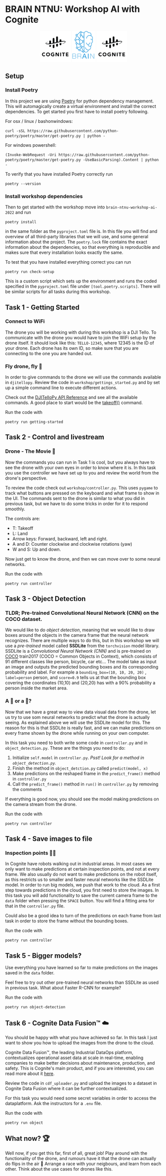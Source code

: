 # BRAIN NTNU: Workshop AI with Cognite

<p align="center">
  <img src="resources/cognite.png" alt="drawing" width="100" class="center"/>
  <img src="resources/brain_vertical_blue.png" alt="drawing" width="75" class="center"/>
  <img src="resources/cognite.png" alt="drawing" width="100" class="center"/>
</p>

## Setup

### Install Poetry

In this project we are using [Poetry](https://python-poetry.org/) for python dependency management. This will
automagically create a virtual environment and install the correct dependencies. To get started you first have to
install poetry following.

For osx / linux / bashonwindows:

```
curl -sSL https://raw.githubusercontent.com/python-poetry/poetry/master/get-poetry.py | python -
```

For windows powershell:

```
(Invoke-WebRequest -Uri https://raw.githubusercontent.com/python-poetry/poetry/master/get-poetry.py -UseBasicParsing).Content | python -
```

To verify that you have installed Poetry correctly run

```
poetry --version
```

### Install workshop dependencies

Then to get started with the workshop move into `brain-ntnu-workshop-ai-2022` and run

```
poetry install
```

in the same folder as the `pyproject.toml` file is. In this file you will find and overview of all third-party libraries
that we will use, and some general information about the project. The
`poetry.lock` file contains the exact information about the dependencies, so that everything is reproducible and makes
sure that every installation looks exactly the same.

To test that you have installed everything correct you can run

```
poetry run check-setup
```

This is a custom script which sets up the environment and runs the coded specified in the
`pyproject.toml` file under `[tool.poetry.scripts]`. There will be similar scripts for all tasks during this workshop.

## Task 1 - Getting Started

### Connect to WiFi

The drone you will be working with during this workshop is a DJI Tello. To communicate with the drone you would have to
join the WiFi setup by the drone itself. It should look like this: `TELLO-12345`, where 12345 is the ID of your drone.
Each drone has its own ID, so make sure that you are connecting to the one you are handed out.

### Fly drone, fly 🚁

In order to give commands to the drone we will use the commands available in `djitellopy`. Review the code in
`workshop/gettings_started.py` and by set up a simple command line to execute different actions.

Check out the [DJITelloPy API Reference](https://djitellopy.readthedocs.io/en/latest/tello/) and see all the available
commands. A good place to start would be the
[takeoff()](https://djitellopy.readthedocs.io/en/latest/tello/#djitellopy.tello.Tello.takeoff) command.

Run the code with

```
poetry run getting-started
```

## Task 2 - Control and livestream

### Drone - The Movie 🎥

Now the commands you can run in Task 1 is cool, but you always have to see the drone with your own eyes in order to know
where it is. In this task you use the controller we have set up to you and review the world from the drone's
perspective.

To review the code check out `workshop/controller.py`. This uses `pygame` to track what buttons are pressed on the
keyboard and what frame to show in the UI. The commands sent to the drone is similar to what you did in previous task,
but we have to do some tricks in order for it to respond smoothly.

The controls are:

- T: Takeoff
- L: Land
- Arrow keys: Forward, backward, left and right.
- A and D: Counter clockwise and clockwise rotations (yaw)
- W and S: Up and down.

Now just get to know the drone, and then we can move over to some neural networks.

Run the code with

```
poetry run controller
```

## Task 3 - Object Detection

### TLDR; Pre-trained Convolutional Neural Network (CNN) on the COCO dataset.

We would like to do _object detection_, meaning that we would like to draw boxes around the objects in the camera frame
that the neural network recognizes. There are multiple ways to do this, but in this workshop we will use a _pre-trained_
model called **SSDLite** from the `torchvision` model library. SSDLite is a _Convolutional Neural Network (CNN)_
and is pre-trained on [COCO](https://cocodataset.org/#home) train2017 (COCO = Common Objects in Context), which consists
of 91 different classes like person, bicycle, car etc... The model take as input an image and outputs the predicted
bounding boxes and its corresponding probability and label. For example a `bounding_box=(10, 10, 20, 20)`
, `label=person` person, and  `score=0.9` tells us at that the bounding box covering the coordinates (10,10) and (20,20)
has with a 90% probability a person inside the market area.

### A 🐻 or a 🚗?

Now that we have a great way to view data visual data from the drone, let us try to use som neural networks to predict
what the drone is actually seeing. As explained above we will use the SSDLite model for this. The reason for this is
that SSDLite is really fast, and we can make predictions on every frame shown by the drone while running on your own
computer.

In this task you need to both write some code in `controller.py` and in `object_detection.py`. These are the things you
need to do:

1. Initialize `self.model` in `controller.py`. _Psst! Look for a method in `object_detection.py`._
2. Finish the method in `object_detction.py` called `predict(model, x)`
3. Make predictions on the reshaped frame in the `predict_frame()` method in `controller.py`
4. Call the `predict_frame()` method in `run()` in `controller.py` by removing the comments

If everything is good now, you should see the model making predictions on the camera stream from the drone.

Run the code with

```
poetry run controller
```

## Task 4 - Save images to file

### Inspection points 🕵🏼‍️

In Cognite have robots walking out in industrial areas. In most cases we only want to make predictions at certain
inspection points, and not at every frame. We also usually do not want to make predictions on the robot itself, as this
restricts us to smaller and faster neural networks like the SSDLite model. In order to run big models, we push that work
to the cloud. As a first step towards predictions in the cloud, you first need to store the images. In this task you
will add functionality to save the current camera frame to the `data` folder when pressing the `SPACE` button. You will
find a fitting area for that in the `controller.py` file.

Could also be a good idea to turn of the predictions on each frame from last task in order to store the frame without
the bounding boxes.

Run the code with

```
poetry run controller
```

## Task 5 - Bigger models?

Use everything you have learned so far to make predictions on the images saved in the `data` folder.

Feel free to try out other pre-trained neural networks than SSDLite as used in previous task. What about Faster R-CNN
for example?

Run the code with

```
poetry run object-detection
```

## Task 6 - Cognite Data Fusion™ ☁️

You should be happy with what you have achieved so far. In this task I just want to show you how to upload the images
from the drone to the cloud.

Cognite Data Fusion™, the leading Industrial DataOps platform, contextualizes operational asset data at scale in
real-time, enabling companies to make better decisions about maintenance, production, and safety. This is Cognite's main
product, and if you are interested, you can read more about it
[here](https://www.cognite.com/en/product/cognite_data_fusion_industrial_dataops_platform).

Review the code in `cdf_uploader.py` and upload the images to a dataset in Cognite Data Fusion where it can be further
contextualized.

For this task you would need some secret variables in order to access the dataplatform. Ask the instructors for a `.env`
file.

Run the code with

```
poetry run object
```


## What now? 🏆
Well now, if you get this far, first of all, great job! Play around with the functionality of the drone,
and rumours have it that the drone can actually do flips in the air 👀 Arrange a race with your neigbours, and
learn from each other. Think about the use cases for drones like this.
